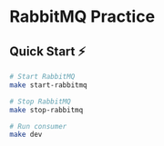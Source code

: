 # RabbitMQ Practice

## Quick Start ⚡️
```bash
# Start RabbitMQ
make start-rabbitmq

# Stop RabbitMQ
make stop-rabbitmq

# Run consumer
make dev
```